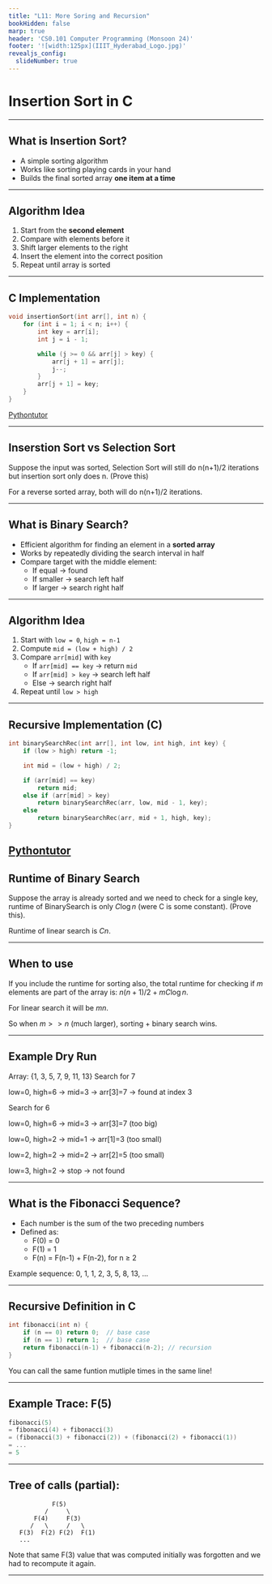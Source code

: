 ```yaml
---
title: "L11: More Soring and Recursion"
bookHidden: false
marp: true
header: 'CS0.101 Computer Programming (Monsoon 24)'
footer: '![width:125px](IIIT_Hyderabad_Logo.jpg)'
revealjs_config:
  slideNumber: true
---
```



# Insertion Sort in C

---

## What is Insertion Sort?
- A simple sorting algorithm
- Works like sorting playing cards in your hand
- Builds the final sorted array **one item at a time**

---

## Algorithm Idea
1. Start from the **second element**  
2. Compare with elements before it  
3. Shift larger elements to the right  
4. Insert the element into the correct position  
5. Repeat until array is sorted  


---

## C Implementation
```c
void insertionSort(int arr[], int n) {
    for (int i = 1; i < n; i++) {
        int key = arr[i];
        int j = i - 1;

        while (j >= 0 && arr[j] > key) {
            arr[j + 1] = arr[j];
            j--;
        }
        arr[j + 1] = key;
    }
}
```

[Pythontutor](https://pythontutor.com/render.html#code=%23include%20%3Cstdio.h%3E%0A%0Avoid%20insertionSort%28int%20arr%5B%5D,%20int%20n%29%20%7B%0A%20%20for%20%28int%20i%20%3D%201%3B%20i%20%3C%20n%3B%20i%2B%2B%29%20%7B%0A%20%20%20%20int%20key%20%3D%20arr%5Bi%5D%3B%0A%20%20%20%20int%20j%20%3D%20i%20-%201%3B%0A%0A%20%20%20%20while%20%28j%20%3E%3D%200%20%26%26%20arr%5Bj%5D%20%3E%20key%29%20%7B%0A%20%20%20%20%20%20%20%20arr%5Bj%20%2B%201%5D%20%3D%20arr%5Bj%5D%3B%0A%20%20%20%20%20%20%20%20j--%3B%0A%20%20%20%20%20%20%7D%0A%20%20%20%20arr%5Bj%20%2B%201%5D%20%3D%20key%3B%0A%20%20%7D%0A%7D%0A%0Avoid%20print_array%28int%20arr%5B%5D,%20int%20size%29%20%7B%0A%20%20for%28int%20i%20%3D%200%3B%20i%20%3C%20size%3B%20i%2B%2B%29%20%7B%0A%20%20%20%20printf%28%22%25d%20%22,%20arr%5Bi%5D%29%3B%0A%20%20%7D%0A%20%20printf%28%22%5Cn%22%29%3B%0A%7D%0A%0Aint%20main%28%29%20%7B%0A%20%20int%20arr%5B%5D%20%3D%20%7B%204,%203,%202,%201%7D%3B%0A%20%20insertionSort%28arr,%204%29%3B%0A%20%20print_array%28arr,%204%29%3B%0A%20%0A%7D&cumulative=false&curInstr=37&heapPrimitives=nevernest&mode=display&origin=opt-frontend.js&py=c_gcc9.3.0&rawInputLstJSON=%5B%5D&textReferences=false)

---
## Inserstion Sort vs Selection Sort

Suppose the input was sorted, Selection Sort will still do n(n+1)/2 iterations but insertion sort only does n. (Prove this)


For a reverse sorted array, both will do n(n+1)/2 iterations.


---


## What is Binary Search?
- Efficient algorithm for finding an element in a **sorted array**
- Works by repeatedly dividing the search interval in half
- Compare target with the middle element:
  - If equal → found
  - If smaller → search left half
  - If larger → search right half

---

## Algorithm Idea
1. Start with `low = 0`, `high = n-1`
2. Compute `mid = (low + high) / 2`
3. Compare `arr[mid]` with `key`
   - If `arr[mid] == key` → return `mid`
   - If `arr[mid] > key` → search left half
   - Else → search right half
4. Repeat until `low > high`

---

## Recursive Implementation (C)

```c
int binarySearchRec(int arr[], int low, int high, int key) {
    if (low > high) return -1;

    int mid = (low + high) / 2;

    if (arr[mid] == key)
        return mid;
    else if (arr[mid] > key)
        return binarySearchRec(arr, low, mid - 1, key);
    else
        return binarySearchRec(arr, mid + 1, high, key);
}
```
[Pythontutor](https://pythontutor.com/render.html#code=%23include%20%3Cstdio.h%3E%0A%0A//%20Recursive%20binary%20search%20function%0Aint%20binarySearch%28int%20arr%5B%5D,%20int%20low,%20int%20high,%20int%20key%29%20%7B%0A%20%20%20%20if%20%28low%20%3E%20high%29%0A%20%20%20%20%20%20%20%20return%20-1%3B%20%20//%20key%20not%20found%0A%0A%20%20%20%20int%20mid%20%3D%20%28low%20%2B%20high%29%20/%202%3B%0A%0A%20%20%20%20if%20%28arr%5Bmid%5D%20%3D%3D%20key%29%0A%20%20%20%20%20%20%20%20return%20mid%3B%20%20//%20key%20found%0A%20%20%20%20else%20if%20%28arr%5Bmid%5D%20%3C%20key%29%0A%20%20%20%20%20%20%20%20return%20binarySearch%28arr,%20mid%20%2B%201,%20high,%20key%29%3B%20//%20search%20right%0A%20%20%20%20else%0A%20%20%20%20%20%20%20%20return%20binarySearch%28arr,%20low,%20mid%20-%201,%20key%29%3B%20//%20search%20left%0A%7D%0A%0Aint%20main%28%29%20%7B%0A%20%20%20%20//%20Test%20Case%201%0A%20%20%20%20int%20arr1%5B%5D%20%3D%20%7B2,%204,%206,%208,%2010,%2012,%2014%7D%3B%0A%0A%20%20%20%20int%20result1%20%3D%20binarySearch%28arr1,%200,%206,%2010%29%3B%0A%20%20%20%20if%20%28result1%20!%3D%20-1%29%0A%20%20%20%20%20%20%20%20printf%28%22Test%20Case%201%3A%20Element%20%25d%20found%20at%20index%20%25d%5Cn%22,%2010,%20result1%29%3B%0A%20%20%20%20else%0A%20%20%20%20%20%20%20%20printf%28%22Test%20Case%201%3A%20Element%20%25d%20not%20found%5Cn%22,%2010%29%3B%0A%0A%20%20%20%20//%20Test%20Case%202%0A%20%20%20%20int%20arr2%5B%5D%20%3D%20%7B5,%2015,%2025,%2035,%2045,%2055%7D%3B%0A%20%20%20%20int%20result2%20%3D%20binarySearch%28arr2,%200,%205,%2020%29%3B%0A%20%20%20%20if%20%28result2%20!%3D%20-1%29%0A%20%20%20%20%20%20%20%20printf%28%22Test%20Case%202%3A%20Element%20%25d%20found%20at%20index%20%25d%5Cn%22,%2020,%20result2%29%3B%0A%20%20%20%20else%0A%20%20%20%20%20%20%20%20printf%28%22Test%20Case%202%3A%20Element%20%25d%20not%20found%5Cn%22,%2020%29%3B%0A%0A%20%20%20%20return%200%3B%0A%7D&cumulative=false&curInstr=0&heapPrimitives=nevernest&mode=display&origin=opt-frontend.js&py=c_gcc9.3.0&rawInputLstJSON=%5B%5D&textReferences=false)
---

## Runtime of Binary Search

Suppose the array is already sorted and we need to check for a single key, runtime of BinarySearch is only $C \log n$ (were C is some constant). (Prove this).

Runtime of linear search is $C n$. 

---

## When to use

If you include the runtime for sorting also, the total runtime for checking if $m$ elements are part of the array is: $n(n+1)/2 + m C \log n$.

For linear search it will be $m n$.

So when $m >> n$ (much larger), sorting + binary search wins.

---

## Example Dry Run
Array: {1, 3, 5, 7, 9, 11, 13}
Search for 7

low=0, high=6 → mid=3 → arr[3]=7 → found at index 3

Search for 6

low=0, high=6 → mid=3 → arr[3]=7 (too big)

low=0, high=2 → mid=1 → arr[1]=3 (too small)

low=2, high=2 → mid=2 → arr[2]=5 (too small)

low=3, high=2 → stop → not found

---


## What is the Fibonacci Sequence?
- Each number is the sum of the two preceding numbers
- Defined as:
  - F(0) = 0
  - F(1) = 1
  - F(n) = F(n-1) + F(n-2), for n ≥ 2

Example sequence:
0, 1, 1, 2, 3, 5, 8, 13, ...

---

## Recursive Definition in C
```c
int fibonacci(int n) {
    if (n == 0) return 0;  // base case
    if (n == 1) return 1;  // base case
    return fibonacci(n-1) + fibonacci(n-2); // recursion
}
```
You can call the same funtion mutliple times in the same line!

---

## Example Trace: F(5)

```c
fibonacci(5)
= fibonacci(4) + fibonacci(3)
= (fibonacci(3) + fibonacci(2)) + (fibonacci(2) + fibonacci(1))
= ...
= 5
```

---

## Tree of calls (partial):

```
            F(5)
          /     \
       F(4)     F(3)
      /   \     /   \
   F(3)  F(2) F(2)  F(1)
   ...
```
Note that same F(3) value that was computed initially was forgotten and we had to recompute it again.

---
